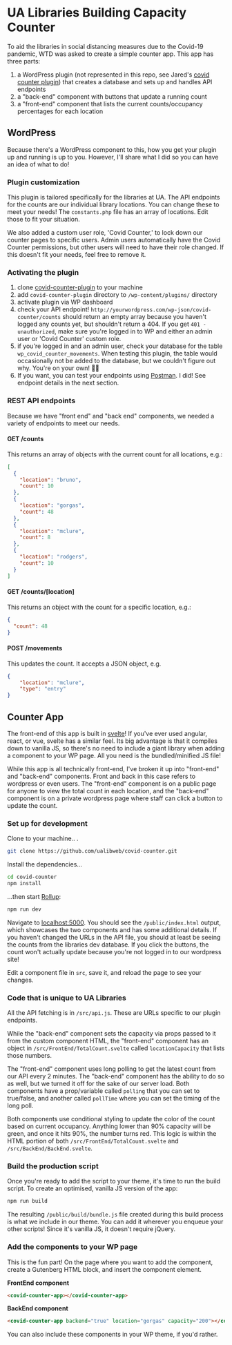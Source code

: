 # UA Libraries Building Capacity Counter

To aid the libraries in social distancing measures due to the Covid-19 pandemic, WTD was asked to create a simple counter app. This app has three parts:

1. a WordPress plugin (not represented in this repo, see Jared's [covid counter plugin](https://github.com/ualibweb/covid-counter-plugin)) that creates a database and sets up and handles API endpoints
2. a "back-end" component with buttons that update a running count
3. a "front-end" component that lists the current counts/occupancy percentages for each location



## WordPress

Because there's a WordPress component to this, how you get your plugin up and running is up to you. However, I'll share what I did so you can have an idea of what to do!

### Plugin customization

This plugin is tailored specifically for the libraries at UA. The API endpoints for the counts are our individual library locations. You can change these to meet your needs! The `constants.php` file has an array of locations. Edit those to fit your situation.

We also added a custom user role, 'Covid Counter,' to lock down our counter pages to specific users. Admin users automatically have the Covid Counter permissions, but other users will need to have their role changed. If this doesn't fit your needs, feel free to remove it.

### Activating the plugin

1. clone [covid-counter-plugin](https://github.com/ualibweb/covid-counter-plugin) to your machine
1. add `covid-counter-plugin` directory to `/wp-content/plugins/` directory
2. activate plugin via WP dashboard
3. check your API endpoint! `http://yourwordpress.com/wp-json/covid-counter/counts` should return an empty array because you haven't logged any counts yet, but shouldn't return a 404. If you get `401 - unauthorized`, make sure you're logged in to WP and either an admin user or 'Covid Counter' custom role.
4. if you're logged in and an admin user, check your database for the table `wp_covid_counter_movements`. When testing this plugin, the table would occasionally not be added to the database, but we couldn't figure out why. You're on your own! :woman_shrugging:
5. If you want, you can test your endpoints using [Postman](https://www.postman.com/postman/). I did! See endpoint details in the next section.

### REST API endpoints

Because we have "front end" and "back end" components, we needed a variety of endpoints to meet our needs. 

#### GET /counts

This returns an array of objects with the current count for all locations, e.g.:

```json
[
  {
    "location": "bruno",
    "count": 10
  },
  {
    "location": "gorgas",
    "count": 48
  },
  {
    "location": "mclure",
    "count": 8
  },
  {
    "location": "rodgers",
    "count": 10
  }
]
```

#### GET /counts/[location]

This returns an object with the count for a specific location, e.g.:

```json
{
  "count": 48
}
```

#### POST /movements

This updates the count. It accepts a JSON object, e.g.

```json
{
    "location": "mclure",
    "type": "entry"
}
```

## Counter App

The front-end of this app is built in [svelte](https://svelte.dev/)! If you've ever used angular, react, or vue, svelte has a similar feel. Its big advantage is that it compiles down to vanilla JS, so there's no need to include a giant library when adding a component to your WP page. All you need is the bundled/minified JS file!

While this app is all technically front-end, I've broken it up into "front-end" and "back-end" components. Front and back in this case refers to wordpress or even users. The "front-end" component is on a public page for anyone to view the total count in each location, and the "back-end" component is on a private wordpress page where staff can click a button to update the count.

### Set up for development

Clone to your machine.. .

```bash
git clone https://github.com/ualibweb/covid-counter.git 
```

Install the dependencies...

```bash
cd covid-counter
npm install
```

...then start [Rollup](https://rollupjs.org):

```bash
npm run dev
```

Navigate to [localhost:5000](http://localhost:5000). You should see the `/public/index.html` output, which showcases the two components and has some additional details. If you haven't changed the URLs in the API file, you should at least be seeing the counts from the libraries dev database. If you click the buttons, the count won't actually update because you're not logged in to our wordpress site! 

Edit a component file in `src`, save it, and reload the page to see your changes.

### Code that is unique to UA Libraries

All the API fetching is in `/src/api.js`. These are URLs specific to our plugin endpoints.

While the "back-end" component sets the capacity via props passed to it from the custom component HTML, the "front-end" component has an object in `/src/FrontEnd/TotalCount.svelte` called `locationCapacity` that lists those numbers.

The "front-end" component uses long polling to get the latest count from our API every 2 minutes. The "back-end" component has the ability to do so as well, but we turned it off for the sake of our server load. Both components have a prop/variable called `polling` that you can set to true/false, and another called `pollTime` where you can set the timing of the long poll.

Both components use conditional styling to update the color of the count based on current occupancy. Anything lower than 90% capacity will be green, and once it hits 90%, the number turns red. This logic is within the HTML portion of both `/src/FrontEnd/TotalCount.svelte` and `/src/BackEnd/BackEnd.svelte`.

### Build the production script

Once you're ready to add the script to your theme, it's time to run the build script. To create an optimised, vanilla JS version of the app:

```bash
npm run build
```

The resulting `/public/build/bundle.js` file created during this build process is what we include in our theme. You can add it wherever you enqueue your other scripts! Since it's vanilla JS, it doesn't require jQuery.

### Add the components to your WP page

This is the fun part! On the page where you want to add the component, create a Gutenberg HTML block, and insert the component element.

**FrontEnd component**

```html
<covid-counter-app></covid-counter-app>
```

**BackEnd component**

```html
<covid-counter-app backend="true" location="gorgas" capacity="200"></covid-counter-app>
```

You can also include these components in your WP theme, if you'd rather.
